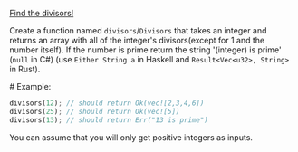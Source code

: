 [Find the divisors!](https://www.codewars.com/kata/544aed4c4a30184e960010f4)

Create a function named `divisors`/`Divisors` that takes an integer and returns an array with all of the integer's divisors(except for 1 and the number itself). If the number is prime return the string '(integer) is prime' (`null` in C#) (use `Either String a` in Haskell and `Result<Vec<u32>, String>` in Rust).

\# Example:

```rust
divisors(12); // should return Ok(vec![2,3,4,6])
divisors(25); // should return Ok(vec![5])
divisors(13); // should return Err("13 is prime")
```

You can assume that you will only get positive integers as inputs.